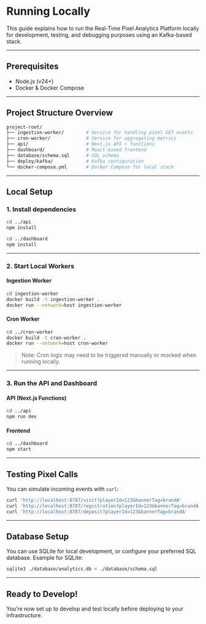 # Running Locally

This guide explains how to run the Real-Time Pixel Analytics Platform locally for development, testing, and debugging purposes using an Kafka-based stack.

---

## Prerequisites

- Node.js (v24+)
- Docker & Docker Compose

---

## Project Structure Overview

```bash
project-root/
├── ingestion-worker/        # Service for handling pixel GET events
├── cron-worker/             # Service for aggregating metrics
├── api/                     # Next.js API + functions
├── dashboard/               # React-based frontend
├── database/schema.sql      # SQL schema
├── deploy/kafka/            # Kafka configuration
└── docker-compose.yml       # Docker Compose for local stack
```

---

## Local Setup

### 1. Install dependencies

```bash
cd ../api
npm install

cd ../dashboard
npm install
```

---

### 2. Start Local Workers

#### Ingestion Worker
```bash
cd ingestion-worker
docker build -t ingestion-worker .
docker run --network=host ingestion-worker
```

#### Cron Worker
```bash
cd ../cron-worker
docker build -t cron-worker .
docker run --network=host cron-worker
```

> Note: Cron logic may need to be triggered manually or mocked when running locally.

---

### 3. Run the API and Dashboard

#### API (Next.js Functions)
```bash
cd ../api
npm run dev
```

#### Frontend
```bash
cd ../dashboard
npm start
```

---

## Testing Pixel Calls

You can simulate incoming events with `curl`:

```bash
curl 'http://localhost:8787/visit?playerId=123&bannerTag=brandA'
curl 'http://localhost:8787/registration?playerId=123&bannerTag=brandA'
curl 'http://localhost:8787/deposit?playerId=123&bannerTag=brandA'
```

---

## Database Setup

You can use SQLite for local development, or configure your preferred SQL database. Example for SQLite:

```bash
sqlite3 ./database/analytics.db < ./database/schema.sql
```

---

## Ready to Develop!

You’re now set up to develop and test locally before deploying to your infrastructure.